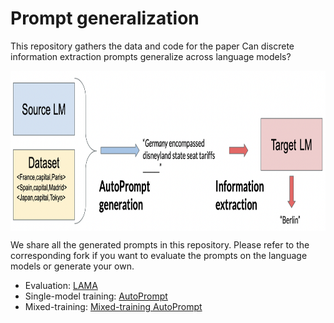 # Prompt generalization
This repository gathers the data and code for the paper Can discrete information extraction prompts generalize across language models?

<img align="middle" src="img/experimental_setup.png" height="256" alt="LAMA">

We share all the generated prompts in this repository. Please refer to the corresponding fork if you want to evaluate the prompts on the language models or generate your own.
- Evaluation:  [LAMA](https://github.com/ncarraz/LAMA)
- Single-model training: [AutoPrompt](https://github.com/ncarraz/autoprompt)
- Mixed-training: [Mixed-training AutoPrompt](https://github.com/ncarraz/autoprompt/tree/mix-match)

